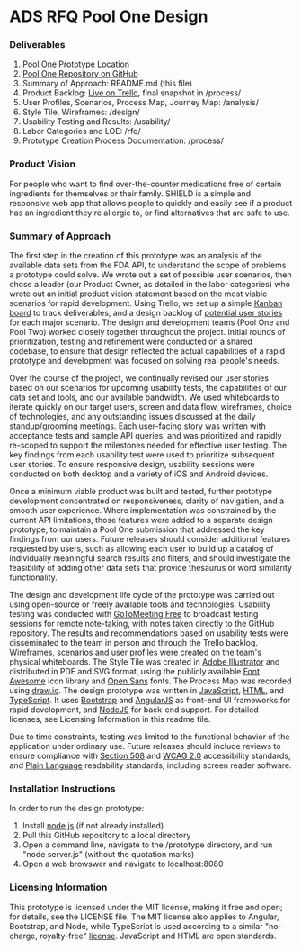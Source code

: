 ﻿# ADS RFQ Pool One Design

### Deliverables
1. [Pool One Prototype Location](http://pyramidopenfdadev.herokuapp.com)
2. [Pool One Repository on GitHub](https://github.com/PyramidSystemsInc/ADS-Design)
3. Summary of Approach: README.md (this file)
4. Product Backlog: [Live on Trello](https://trello.com/b/S1uBdwEg/product-backlog), final snapshot in /process/
5. User Profiles, Scenarios, Process Map, Journey Map: /analysis/
6. Style Tile, Wireframes: /design/
7. Usability Testing and Results: /usability/
8. Labor Categories and LOE: /rfq/
9. Prototype Creation Process Documentation: /process/

### Product Vision
For people who want to find over-the-counter medications free of certain ingredients for themselves or their family. SHIELD is a simple and responsive web app that allows people to quickly and easily see if a product has an ingredient they're allergic to, or find alternatives that are safe to use.

### Summary of Approach
The first step in the creation of this prototype was an analysis of the available data sets from the FDA API, to understand the scope of problems a prototype could solve. We wrote out a set of possible user scenarios, then chose a leader (our Product Owner, as detailed in the labor categories) who wrote out an initial product vision statement based on the most viable scenarios for rapid development. Using Trello, we set up a simple [Kanban board](https://trello.com/b/S1uBdwEg/product-backlog) to track deliverables, and a design backlog of [potential user stories](https://trello.com/b/KcsLZZtj/product-roadmap) for each major scenario. The design and development teams (Pool One and Pool Two) worked closely together throughout the project. Initial rounds of prioritization, testing and refinement were conducted on a shared codebase, to ensure that design reflected the actual capabilities of a rapid prototype and development was focused on solving real people's needs.

Over the course of the project, we continually revised our user stories based on our scenarios for upcoming usability tests, the capabilities of our data set and tools, and our available bandwidth. We used whiteboards to iterate quickly on our target users, screen and data flow, wireframes, choice of technologies, and any outstanding issues discussed at the daily standup/grooming meetings. Each user-facing story was written with acceptance tests and sample API queries, and was prioritized and rapidly re-scoped to support the milestones needed for effective user testing. The key findings from each usability test were used to prioritize subsequent user stories. To ensure responsive design, usability sessions were conducted on both desktop and a variety of iOS and Android devices.

Once a minimum viable product was built and tested, further prototype development concentrated on responsiveness, clarity of navigation, and a smooth user experience. Where implementation was constrained by the current API limitations, those features were added to a separate design prototype, to maintain a Pool One submission that addressed the key findings from our users. Future releases should consider additional features requested by users, such as allowing each user to build up a catalog of individually meaningful search results and filters, and should investigate the feasibility of adding other data sets that provide thesaurus or word similarity functionality.

The design and development life cycle of the prototype was carried out using open-source or freely available tools and technologies. Usability testing was conducted with [GoToMeeting Free](http://free.gotomeeting.com) to broadcast testing sessions for remote note-taking, with notes taken directly to the GitHub repository. The results and recommendations based on usability tests were disseminated to the team in person and through the Trello backlog. Wireframes, scenarios and user profiles were created on the team's physical whiteboards. The Style Tile was created in [Adobe Illustrator](http://www.adobe.com/illustrator/) and distributed in PDF and SVG format, using the publicly available [Font Awesome](http://fortawesome.github.io/Font-Awesome/) icon library and [Open Sans](https://www.google.com/fonts#UsePlace:use/Collection:Open+Sans) fonts. The Process Map was recorded using [draw.io](https://www.draw.io/). The design prototype was written in [JavaScript](https://en.wikipedia.org/wiki/JavaScript), [HTML](https://en.wikipedia.org/wiki/HTML), and [TypeScript](http://www.typescriptlang.org/). It uses  [Bootstrap](http://getbootstrap.com) and [AngularJS](http://angularjs.org/) as front-end UI frameworks for rapid development, and [NodeJS](https://nodejs.org/) for back-end support. For detailed licenses, see Licensing Information in this readme file.

Due to time constraints, testing was limited to the functional behavior of the application under ordinary use. Future releases should include reviews to ensure compliance with [Section 508](http://www.section508.gov/section-508-standards-guide#Web) and [WCAG 2.0](http://www.w3.org/TR/WCAG20/#guidelines) accessibility standards, and [Plain Language](http://www.plainlanguage.gov/howto/quickreference/weblist.cfm) readability standards, including screen reader software.

### Installation Instructions
In order to run the design prototype:

1. Install [node.js](https://nodejs.org) (if not already installed)
2. Pull this GitHub repository to a local directory 
3. Open a command line, navigate to the /prototype directory, and run "node server.js" (without the quotation marks)
4. Open a web browswer and navigate to localhost:8080

### Licensing Information

This prototype is licensed under the MIT license, making it free and open; for details, see the LICENSE file. The MIT license also applies to Angular, Bootstrap, and Node, while TypeScript is used according to a similar "no-charge, royalty-free" [license](https://github.com/Microsoft/TypeScript/blob/master/LICENSE.txt). JavaScript and HTML are open standards.